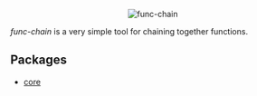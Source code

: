 <p align="center">
    <img src="https://func-chain.s3.amazonaws.com/func-chain.png" title="func-chain" alt="func-chain" />
</p>

*func-chain* is a very simple tool for chaining together functions.

## Packages
* [core](./packages/core/)